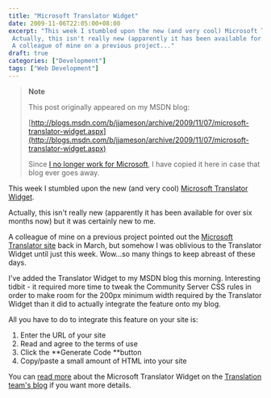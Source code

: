```yaml
---
title: "Microsoft Translator Widget"
date: 2009-11-06T22:05:00+08:00
excerpt: "This week I stumbled upon the new (and very cool) Microsoft Translator Widget . 
 Actually, this isn't really new (apparently it has been available for over six months now) but it was certainly new to me. 
 A colleague of mine on a previous project..."
draft: true
categories: ["Development"]
tags: ["Web Development"]
---
```


> **Note**
> 
> This post originally appeared on my MSDN blog:
> 
> 
> [http://blogs.msdn.com/b/jjameson/archive/2009/11/07/microsoft-translator-widget.aspx](http://blogs.msdn.com/b/jjameson/archive/2009/11/07/microsoft-translator-widget.aspx)
> 
> Since [I no longer work for Microsoft](/blog/jjameson/2011/09/02/last-day-with-microsoft), I have copied it here in case that blog ever goes away.


This week I stumbled upon the new (and very cool) [Microsoft Translator Widget](http://www.microsofttranslator.com/Widget).

Actually, this isn't really new (apparently it has been available for over six months now) but it was certainly new to me.

A colleague of mine on a previous project pointed out the [Microsoft Translator site](http://www.microsofttranslator.com/) back in March, but somehow I was oblivious to the Translator Widget until just this week. Wow...so many things to keep abreast of these days.

I've added the Translator Widget to my MSDN blog this morning. Interesting tidbit - it required more time to tweak the Community Server CSS rules in order to make room for the 200px minimum width required by the Translator Widget than it did to actually integrate the feature onto my blog.

All you have to do to integrate this feature on your site is:

1. Enter the URL of your site
2. Read and agree to the terms of use
3. Click the **Generate Code **button
4. Copy/paste a small amount of HTML into your site


You can [read more](http://blogs.msdn.com/translation/archive/2009/03/18/announcing-the-microsoft-translator-web-page-widget.aspx) about the Microsoft Translator Widget on the [Translation team's blog](http://blogs.msdn.com/translation) if you want more details.

